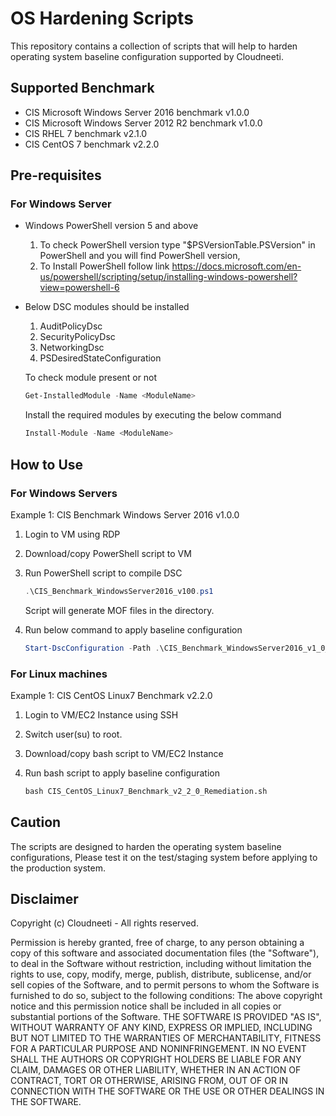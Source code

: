 # OS Hardening Scripts
This repository contains a collection of scripts that will help to harden operating system baseline configuration supported by Cloudneeti.

## Supported Benchmark
* CIS Microsoft Windows Server 2016 benchmark v1.0.0
* CIS Microsoft Windows Server 2012 R2 benchmark v1.0.0
* CIS RHEL 7 benchmark v2.1.0
* CIS CentOS 7 benchmark v2.2.0

## Pre-requisites

### For Windows Server
* Windows PowerShell version 5 and above

    1. To check PowerShell version type "$PSVersionTable.PSVersion" in PowerShell and you will find PowerShell version,
    2. To Install PowerShell follow link https://docs.microsoft.com/en-us/powershell/scripting/setup/installing-windows-powershell?view=powershell-6

* Below DSC modules should be installed
    1. AuditPolicyDsc
    2. SecurityPolicyDsc
    3. NetworkingDsc
    4. PSDesiredStateConfiguration
    
    To check module present or not
    ````powershell
    Get-InstalledModule -Name <ModuleName>
    ````

    Install the required modules by executing the below command
    ````powershell
    Install-Module -Name <ModuleName>
    ````

## How to Use

### For Windows Servers

Example 1: CIS Benchmark Windows Server 2016 v1.0.0

1. Login to VM using RDP
2. Download/copy PowerShell script to VM
3. Run PowerShell script to compile DSC

    ````powershell
    .\CIS_Benchmark_WindowsServer2016_v100.ps1
    ````
    Script will generate MOF files in the directory.

4. Run below command to apply baseline configuration

    ````powershell
    Start-DscConfiguration -Path .\CIS_Benchmark_WindowsServer2016_v1_0_0  -Force -Verbose -Wait
    ````
### For Linux machines

Example 1: CIS CentOS Linux7 Benchmark v2.2.0

1. Login to VM/EC2 Instance using SSH
2. Switch user(su) to root.
3. Download/copy bash script to VM/EC2 Instance
4. Run bash script to apply baseline configuration

    ````bash
    bash CIS_CentOS_Linux7_Benchmark_v2_2_0_Remediation.sh
    ````

## Caution
The scripts are designed to harden the operating system baseline configurations, Please test it on the test/staging system before applying to the production system.

## Disclaimer

Copyright (c) Cloudneeti - All rights reserved.

Permission is hereby granted, free of charge, to any person obtaining a copy of this software and associated documentation files (the "Software"), to deal in the Software without restriction, including without limitation the rights to use, copy, modify, merge, publish, distribute, sublicense, and/or sell copies of the Software, and to permit persons to whom the Software is furnished to do so, subject to the following conditions: The above copyright notice and this permission notice shall be included in all copies or substantial portions of the Software. THE SOFTWARE IS PROVIDED "AS IS", WITHOUT WARRANTY OF ANY KIND, EXPRESS OR IMPLIED, INCLUDING BUT NOT LIMITED TO THE WARRANTIES OF MERCHANTABILITY, FITNESS FOR A PARTICULAR PURPOSE AND NONINFRINGEMENT. IN NO EVENT SHALL THE AUTHORS OR COPYRIGHT HOLDERS BE LIABLE FOR ANY CLAIM, DAMAGES OR OTHER LIABILITY, WHETHER IN AN ACTION OF CONTRACT, TORT OR OTHERWISE, ARISING FROM, OUT OF OR IN CONNECTION WITH THE SOFTWARE OR THE USE OR OTHER DEALINGS IN THE SOFTWARE.
